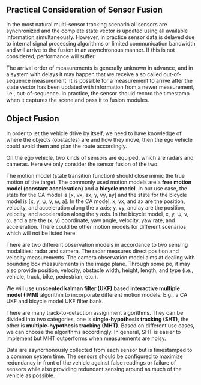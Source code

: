 ## Practical Consideration of Sensor Fusion
In the most natural multi-sensor tracking scenario all sensors are synchronized and the complete state vector is updated using all available information simultaneously. However, in practice sensor data is delayed due to internal signal processing algorithms or limited communication bandwidth and will arrive to the fusion in an asynchronous manner. If this is not considered, performance will suffer.

The arrival order of measurements is generally unknown in advance, and in a system with delays it may happen that we receive a so called out-of-sequence measurement. It is possible for a measurement to arrive after the state vector has been updated with information from a newer measurement, i.e., out-of-sequence. In practice, the sensor should record the timestamp when it captures the scene and pass it to fusion modules. 

## Object Fusion
In order to let the vehicle drive by itself, we need to have knowledge of where the objects (obstacles) are and how they move, then the ego vehicle could avoid them and plan the route accordingly. 

On the ego vehicle, two kinds of sensors are equiped, which are radars and cameras. Here we only consider the sensor fusion of the two.

The motion model (state transition function) should close mimic the true motion of the target. The commonly used motion models are a **free motion model (constant acceleration)** and a **bicycle model**. In our use case, the state for the  CA model is [x, vx, ax, y, vy, ay] and the state for the bicycle model is [x, y, &#968;, v, &#969;, a]. In the CA model, x, vx, and ax are the position, velocity, and acceleration along the x axis; y, vy, and ay are the position, velocity, and acceleration along the y axis. In the bicycle model, x, y, &#968;, v, &#969;, and a are the (x, y) coordinate, yaw angle, velocity, yaw rate, and acceleration. There could be other motion models for different scenarios which will not be listed here.

There are two different observation models in accordance to two sensing modalities: radar and camera. The radar measures direct position and velocity measurements. The camera observation model aims at dealing with bounding box measurements in the image plane. Through some po, it may also provide position, velocity, obstacle width, height, length, and type (i.e., vehicle, truck, bike, pedestrian, etc.).

We will use **unscented kalman filter (UKF)** based **interactive multiple model (IMM)** algorithm to incorporate different motion models. E.g., a CA UKF and bicycle model UKF filter bank.

There are many track-to-detection assignment algorithms. They can be divided into two categories, one is **single-hypothesis tracking (SHT)**, the other is **multiple-hypothesis tracking (MHT)**. Based on different use cases, we can choose the algorithms accordingly. In general, SHT is easier to implement but MHT outperforms when measurements are noisy. 

Data are asyncrhonously collected from each sensor but is timestamped to a common system time. The sensors should be configured to maximize redundancy in front of the vehicle against false readings or failure of sensors while also providing redundant sensing around as much of the vehicle as possible.
